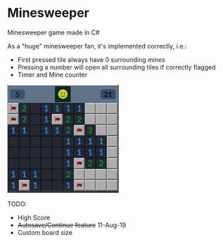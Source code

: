 # Minesweeper
Minesweeper game made in C#

As a "huge" minesweeper fan, it's implemented correctly, i.e.:  
* First pressed tile always have 0 surrounding mines  
* Pressing a number will open all surrounding tiles if correctly flagged  
* Timer and Mine counter

 ![Image](https://github.com/Stiabo/Minesweeper/blob/master/Image/Minesweeper-example-screenshot.PNG "Example screenshot")
    
TODO:  
* High Score   
* ~~Autosave/Continue feature~~ 11-Aug-19
* Custom board size
